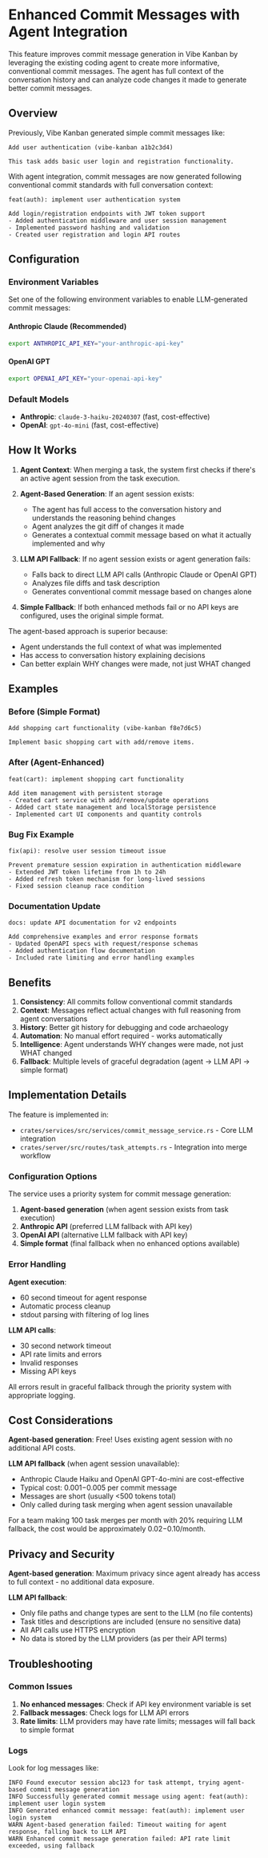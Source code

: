 # Enhanced Commit Messages with Agent Integration

This feature improves commit message generation in Vibe Kanban by leveraging the existing coding agent to create more informative, conventional commit messages. The agent has full context of the conversation history and can analyze code changes it made to generate better commit messages.

## Overview

Previously, Vibe Kanban generated simple commit messages like:
```
Add user authentication (vibe-kanban a1b2c3d4)

This task adds basic user login and registration functionality.
```

With agent integration, commit messages are now generated following conventional commit standards with full conversation context:
```
feat(auth): implement user authentication system

Add login/registration endpoints with JWT token support
- Added authentication middleware and user session management
- Implemented password hashing and validation
- Created user registration and login API routes
```

## Configuration

### Environment Variables

Set one of the following environment variables to enable LLM-generated commit messages:

#### Anthropic Claude (Recommended)
```bash
export ANTHROPIC_API_KEY="your-anthropic-api-key"
```

#### OpenAI GPT
```bash
export OPENAI_API_KEY="your-openai-api-key"
```

### Default Models

- **Anthropic**: `claude-3-haiku-20240307` (fast, cost-effective)
- **OpenAI**: `gpt-4o-mini` (fast, cost-effective)

## How It Works

1. **Agent Context**: When merging a task, the system first checks if there's an active agent session from the task execution.

2. **Agent-Based Generation**: If an agent session exists:
   - The agent has full access to the conversation history and understands the reasoning behind changes
   - Agent analyzes the git diff of changes it made
   - Generates a contextual commit message based on what it actually implemented and why

3. **LLM API Fallback**: If no agent session exists or agent generation fails:
   - Falls back to direct LLM API calls (Anthropic Claude or OpenAI GPT)
   - Analyzes file diffs and task description
   - Generates conventional commit message based on changes alone

4. **Simple Fallback**: If both enhanced methods fail or no API keys are configured, uses the original simple format.

The agent-based approach is superior because:
- Agent understands the full context of what was implemented
- Has access to conversation history explaining decisions
- Can better explain WHY changes were made, not just WHAT changed

## Examples

### Before (Simple Format)
```
Add shopping cart functionality (vibe-kanban f8e7d6c5)

Implement basic shopping cart with add/remove items.
```

### After (Agent-Enhanced)
```
feat(cart): implement shopping cart functionality

Add item management with persistent storage
- Created cart service with add/remove/update operations
- Added cart state management and localStorage persistence
- Implemented cart UI components and quantity controls
```

### Bug Fix Example
```
fix(api): resolve user session timeout issue

Prevent premature session expiration in authentication middleware
- Extended JWT token lifetime from 1h to 24h
- Added refresh token mechanism for long-lived sessions
- Fixed session cleanup race condition
```

### Documentation Update
```
docs: update API documentation for v2 endpoints

Add comprehensive examples and error response formats
- Updated OpenAPI specs with request/response schemas
- Added authentication flow documentation
- Included rate limiting and error handling examples
```

## Benefits

1. **Consistency**: All commits follow conventional commit standards
2. **Context**: Messages reflect actual changes with full reasoning from agent conversations
3. **History**: Better git history for debugging and code archaeology
4. **Automation**: No manual effort required - works automatically
5. **Intelligence**: Agent understands WHY changes were made, not just WHAT changed
6. **Fallback**: Multiple levels of graceful degradation (agent → LLM API → simple format)

## Implementation Details

The feature is implemented in:
- `crates/services/src/services/commit_message_service.rs` - Core LLM integration
- `crates/server/src/routes/task_attempts.rs` - Integration into merge workflow

### Configuration Options

The service uses a priority system for commit message generation:
1. **Agent-based generation** (when agent session exists from task execution)
2. **Anthropic API** (preferred LLM fallback with API key)
3. **OpenAI API** (alternative LLM fallback with API key)
4. **Simple format** (final fallback when no enhanced options available)

### Error Handling

**Agent execution**:
- 60 second timeout for agent response
- Automatic process cleanup
- stdout parsing with filtering of log lines

**LLM API calls**:
- 30 second network timeout
- API rate limits and errors
- Invalid responses
- Missing API keys

All errors result in graceful fallback through the priority system with appropriate logging.

## Cost Considerations

**Agent-based generation**: Free! Uses existing agent session with no additional API costs.

**LLM API fallback** (when agent session unavailable):
- Anthropic Claude Haiku and OpenAI GPT-4o-mini are cost-effective
- Typical cost: $0.001-$0.005 per commit message
- Messages are short (usually <500 tokens total)
- Only called during task merging when agent session unavailable

For a team making 100 task merges per month with 20% requiring LLM fallback, the cost would be approximately $0.02-$0.10/month.

## Privacy and Security

**Agent-based generation**: Maximum privacy since agent already has access to full context - no additional data exposure.

**LLM API fallback**:
- Only file paths and change types are sent to the LLM (no file contents)
- Task titles and descriptions are included (ensure no sensitive data)
- All API calls use HTTPS encryption
- No data is stored by the LLM providers (as per their API terms)

## Troubleshooting

### Common Issues

1. **No enhanced messages**: Check if API key environment variable is set
2. **Fallback messages**: Check logs for LLM API errors
3. **Rate limits**: LLM providers may have rate limits; messages will fall back to simple format

### Logs

Look for log messages like:
```
INFO Found executor session abc123 for task attempt, trying agent-based commit message generation
INFO Successfully generated commit message using agent: feat(auth): implement user login system
INFO Generated enhanced commit message: feat(auth): implement user login system
WARN Agent-based generation failed: Timeout waiting for agent response, falling back to LLM API
WARN Enhanced commit message generation failed: API rate limit exceeded, using fallback
```